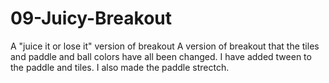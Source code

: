 # 09-Juicy-Breakout
A "juice it or lose it" version of breakout
A version of breakout that the tiles and paddle and ball colors have all been changed.
I have added tween to the paddle and tiles.
I also made the paddle strectch.
